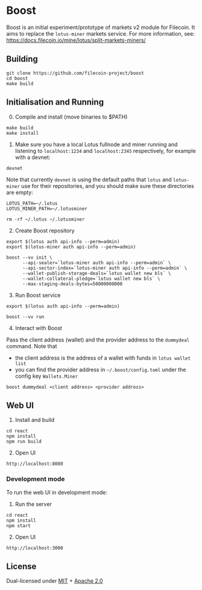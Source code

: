 # Boost

Boost is an initial experiment/prototype of markets v2 module for Filecoin. It aims to replace the `lotus-miner` markets service. For more information, see: https://docs.filecoin.io/mine/lotus/split-markets-miners/

## Building

```
git clone https://github.com/filecoin-project/boost
cd boost
make build
```

## Initialisation and Running

0. Compile and install (move binaries to $PATH)

```
make build
make install
```

1. Make sure you have a local Lotus fullnode and miner running and listening to `localhost:1234` and `localhost:2345` respectively, for example with a devnet:

```
devnet
```

Note that currently `devnet` is using the default paths that `lotus` and `lotus-miner` use for their repositories, and you should make sure these directories are empty:

```
LOTUS_PATH=~/.lotus
LOTUS_MINER_PATH=~/.lotusminer

rm -rf ~/.lotus ~/.lotusminer
```


2. Create Boost repository

```
export $(lotus auth api-info --perm=admin)
export $(lotus-miner auth api-info --perm=admin)

boost --vv init \
      --api-sealer=`lotus-miner auth api-info --perm=admin` \
      --api-sector-index=`lotus-miner auth api-info --perm=admin` \
      --wallet-publish-storage-deals=`lotus wallet new bls` \
      --wallet-collateral-pledge=`lotus wallet new bls` \
      --max-staging-deals-bytes=50000000000
```

3. Run Boost service

```
export $(lotus auth api-info --perm=admin)

boost --vv run
```

4. Interact with Boost

Pass the client address (wallet) and the provider address to the `dummydeal` command.
Note that
- the client address is the address of a wallet with funds in `lotus wallet list`
- you can find the provider address in `~/.boost/config.toml` under the config key `Wallets.Miner`

```
boost dummydeal <client address> <provider address>
```

## Web UI

1. Install and build

```
cd react
npm install
npm run build
```

2. Open UI

```
http://localhost:8080
```

### Development mode

To run the web UI in development mode:

1. Run the server

```
cd react
npm install
npm start
```

2. Open UI

```
http://localhost:3000
```

## License

Dual-licensed under [MIT](https://github.com/filecoin-project/boost/blob/main/LICENSE-MIT) + [Apache 2.0](https://github.com/filecoin-project/boost/blob/main/LICENSE-APACHE)
